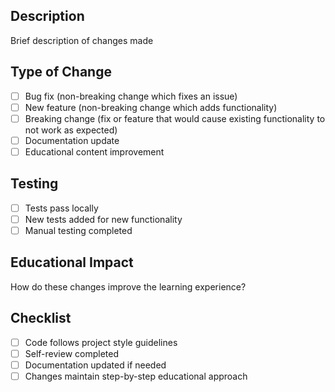 ## Description
Brief description of changes made

## Type of Change
- [ ] Bug fix (non-breaking change which fixes an issue)
- [ ] New feature (non-breaking change which adds functionality)
- [ ] Breaking change (fix or feature that would cause existing functionality to not work as expected)
- [ ] Documentation update
- [ ] Educational content improvement

## Testing
- [ ] Tests pass locally
- [ ] New tests added for new functionality
- [ ] Manual testing completed

## Educational Impact
How do these changes improve the learning experience?

## Checklist
- [ ] Code follows project style guidelines
- [ ] Self-review completed
- [ ] Documentation updated if needed
- [ ] Changes maintain step-by-step educational approach

